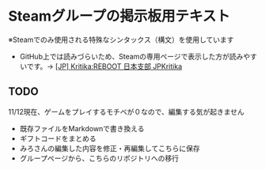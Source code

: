 # Steamグループの掲示板用テキスト
※Steamでのみ使用される特殊なシンタックス（構文）を使用しています
* GitHub上では読みづらいため、Steamの専用ページで表示した方が読みやすいです。-> [[JP] Kritika:REBOOT 日本支部 JPKritika](https://steamcommunity.com/groups/jp-kritika/discussions)

## TODO
11/12現在、ゲームをプレイするモチベが０なので、編集する気が起きません
* 既存ファイルをMarkdownで書き換える
* ギフトコードをまとめる
* みろさんの編集した内容を修正・再編集してこちらに保存
* グループページから、こちらのリポジトリへの移行
